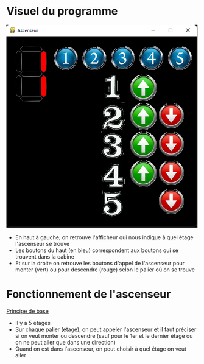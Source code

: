 # Visuel du programme

![fenetre_principale](./media/main_window.png)

- En haut à gauche, on retrouve l'afficheur qui nous indique à quel étage l'ascenseur se trouve
- Les boutons du haut (en bleu) correspondent aux boutons qui se trouvent dans la cabine
- Et sur la droite on retrouve les boutons d'appel de l'ascenseur pour monter (vert) ou pour descendre (rouge) selon le palier où on se trouve

# Fonctionnement de l'ascenseur

<u>Principe de base</u>
- Il y a 5 étages
- Sur chaque palier (étage), on peut appeler l'ascenseur et il faut préciser si on veut monter ou descendre (sauf pour le 1er et le dernier étage ou on ne peut aller que dans une direction)
- Quand on est dans l'ascenseur, on peut choisir à quel étage on veut aller




